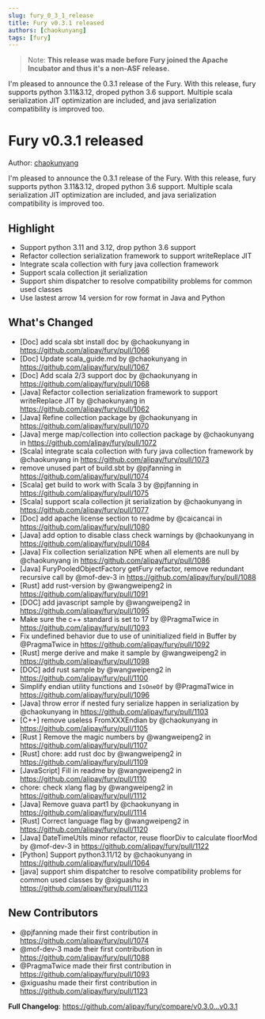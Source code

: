 ```yaml
---
slug: fury_0_3_1_release
title: Fury v0.3.1 released
authors: [chaokunyang]
tags: [fury]
---
```


> Note:
> **This release was made before Fury joined the Apache Incubator and thus it's a non-ASF release.**

I'm pleased to announce the 0.3.1 release of the Fury. With this release, fury supports python 3.11&3.12, droped python 3.6 support.
Multiple scala serialization JIT optimization are included, and java serialization compatibility is improved too.

<!--truncate-->
# Fury v0.3.1 released

Author: [chaokunyang](https://github.com/chaokunyang)

I'm pleased to announce the 0.3.1 release of the Fury. With this release, fury supports python 3.11&3.12, droped python 3.6 support.
Multiple scala serialization JIT optimization are included, and java serialization compatibility is improved too.

## Highlight
- Support python 3.11 and 3.12, drop python 3.6 support
- Refactor collection serialization framework to support writeReplace JIT
- Integrate scala collection with fury java collection framework
- Support scala collection jit serialization 
- Support shim dispatcher to resolve compatibility problems for common used classes
- Use lastest arrow 14 version for row format in Java and Python

## What's Changed
* [Doc] add scala sbt install doc by @chaokunyang in https://github.com/alipay/fury/pull/1066
* [Doc] Update scala_guide.md by @chaokunyang in https://github.com/alipay/fury/pull/1067
* [Doc] Add scala 2/3 support doc by @chaokunyang in https://github.com/alipay/fury/pull/1068
* [Java]  Refactor collection serialization framework to support writeReplace JIT by @chaokunyang in https://github.com/alipay/fury/pull/1062
* [Java] Refine collection package by @chaokunyang in https://github.com/alipay/fury/pull/1070
* [Java] merge map/collection into collection package  by @chaokunyang in https://github.com/alipay/fury/pull/1072
* [Scala] integrate scala collection with fury java collection framework by @chaokunyang in https://github.com/alipay/fury/pull/1073
* remove unused part of build.sbt by @pjfanning in https://github.com/alipay/fury/pull/1074
* [Scala] get build to work with Scala 3 by @pjfanning in https://github.com/alipay/fury/pull/1075
* [Scala] support scala collection jit serialization by @chaokunyang in https://github.com/alipay/fury/pull/1077
* [Doc] add apache license section to readme by @caicancai in https://github.com/alipay/fury/pull/1080
* [Java] add option to disable class check warnings by @chaokunyang in https://github.com/alipay/fury/pull/1084
* [Java] Fix collection serialization NPE when all elements are null by @chaokunyang in https://github.com/alipay/fury/pull/1086
* [Java] FuryPooledObjectFactory getFury refactor, remove redundant recursive call by @mof-dev-3 in https://github.com/alipay/fury/pull/1088
* [Rust] add rust-version by @wangweipeng2 in https://github.com/alipay/fury/pull/1091
* [DOC] add javascript sample by @wangweipeng2 in https://github.com/alipay/fury/pull/1095
* Make sure the c++ standard is set to 17 by @PragmaTwice in https://github.com/alipay/fury/pull/1093
* Fix undefined behavior due to use of uninitialized field in Buffer by @PragmaTwice in https://github.com/alipay/fury/pull/1092
* [Rust] merge derive and make it sample by @wangweipeng2 in https://github.com/alipay/fury/pull/1098
* [DOC] add rust sample by @wangweipeng2 in https://github.com/alipay/fury/pull/1100
* Simplify endian utility functions and `IsOneOf` by @PragmaTwice in https://github.com/alipay/fury/pull/1096
* [Java] throw error if nested fury serialize happen in serialization  by @chaokunyang in https://github.com/alipay/fury/pull/1103
* [C++] remove useless FromXXXEndian by @chaokunyang in https://github.com/alipay/fury/pull/1105
* [Rust ] Remove the magic numbers by @wangweipeng2 in https://github.com/alipay/fury/pull/1107
* [Rust] chore: add rust doc by @wangweipeng2 in https://github.com/alipay/fury/pull/1109
* [JavaScript] Fill in readme by @wangweipeng2 in https://github.com/alipay/fury/pull/1110
* chore: check xlang flag by @wangweipeng2 in https://github.com/alipay/fury/pull/1112
* [Java] Remove guava part1 by @chaokunyang in https://github.com/alipay/fury/pull/1114
* [Rust] Correct language flag by @wangweipeng2 in https://github.com/alipay/fury/pull/1120
* [Java] DateTimeUtils minor refactor, reuse floorDiv to calculate floorMod by @mof-dev-3 in https://github.com/alipay/fury/pull/1122
* [Python] Support python3.11/12 by @chaokunyang in https://github.com/alipay/fury/pull/1064
* [java] support shim dispatcher to resolve compatibility problems for common used classes by @xiguashu in https://github.com/alipay/fury/pull/1123

## New Contributors
* @pjfanning made their first contribution in https://github.com/alipay/fury/pull/1074
* @mof-dev-3 made their first contribution in https://github.com/alipay/fury/pull/1088
* @PragmaTwice made their first contribution in https://github.com/alipay/fury/pull/1093
* @xiguashu made their first contribution in https://github.com/alipay/fury/pull/1123

**Full Changelog**: https://github.com/alipay/fury/compare/v0.3.0...v0.3.1